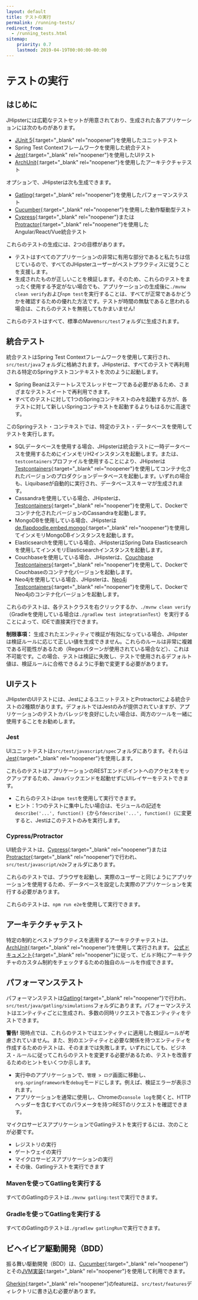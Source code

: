 ```yaml
---
layout: default
title: テストの実行
permalink: /running-tests/
redirect_from:
  - /running_tests.html
sitemap:
    priority: 0.7
    lastmod: 2019-04-19T00:00:00-00:00
---
```


# <i class="fa fa-shield"></i> テストの実行

## はじめに

JHipsterには広範なテストセットが用意されており、生成された各アプリケーションには次のものがあります。

*   [JUnit 5](https://junit.org/junit5/){:target="_blank" rel="noopener"}を使用したユニットテスト
*   Spring Test Contextフレームワークを使用した統合テスト
*   [Jest](https://facebook.github.io/jest/){:target="_blank" rel="noopener"}を使用したUIテスト
*   [ArchUnit](https://www.archunit.org/){:target="_blank" rel="noopener"}を使用したアーキテクチャテスト

オプションで、JHipsterは次も生成できます。

*   [Gatling](http://gatling.io/){:target="_blank" rel="noopener"}を使用したパフォーマンステスト
*   [Cucumber](https://cucumber.io/){:target="_blank" rel="noopener"}を使用した動作駆動型テスト
*   [Cypress](https://www.cypress.io/){:target="_blank" rel="noopener"}または[Protractor](https://angular.github.io/protractor/#/){:target="_blank" rel="noopener"}を使用したAngular/React/Vue統合テスト

これらのテストの生成には、2つの目標があります。

*   テストはすべてのアプリケーションの非常に有用な部分であると私たちは信じているので、すべてのJHipsterユーザーがベストプラクティスに従うことを支援します。
*   生成されたものが正しいことを検証します。そのため、これらのテストをまったく使用する予定がない場合でも、アプリケーションの生成後に`./mvnw clean verify`および`npm test`を実行することは、すべてが正常であるかどうかを確認するための優れた方法です。テストが時間の無駄であると思われる場合は、これらのテストを無視してもかまいません!

これらのテストはすべて、標準のMaven`src/test`フォルダに生成されます。

## 統合テスト

統合テストはSpring Test Contextフレームワークを使用して実行され、`src/test/java`フォルダに格納されます。JHipsterは、すべてのテストで再利用される特定のSpringテストコンテキストを次のように起動します。

*    Spring Beanはステートレスでスレッドセーフである必要があるため、さまざまなテストスイートで再利用できます。
*    すべてのテストに対して1つのSpringコンテキストのみを起動する方が、各テストに対して新しいSpringコンテキストを起動するよりもはるかに高速です。

このSpringテスト・コンテキストでは、特定のテスト・データベースを使用してテストを実行します。

*   SQLデータベースを使用する場合、JHipsterは統合テストに一時データベースを使用するためにインメモリH2インスタンスを起動します。または、`testcontainers`プロファイルを使用することにより、JHipsterは[Testcontainers](https://www.testcontainers.org/modules/databases/){:target="_blank" rel="noopener"}を使用してコンテナ化されたバージョンのプロダクションデータベースを起動します。いずれの場合も、Liquibaseが自動的に実行され、データベーススキーマが生成されます。
*    Cassandraを使用している場合、JHipsterは、[Testcontainers](https://www.testcontainers.org){:target="_blank" rel="noopener"}を使用して、Dockerでコンテナ化されたバージョンのCassandraを起動します。
*    MongoDBを使用している場合、JHipsterは[de.flapdoodle.embed.mongo](https://github.com/flapdoodle-oss/de.flapdoodle.embed.mongo){:target="_blank" rel="noopener"}を使用してインメモリMongoDBインスタンスを起動します。
*    Elasticsearchを使用している場合、JHipsterはSpring Data Elasticsearchを使用してインメモリElasticsearchインスタンスを起動します。
*    Couchbaseを使用している場合、JHipsterは、[Couchbase Testcontainers](https://github.com/differentway/testcontainers-java-module-couchbase){:target="_blank" rel="noopener"}を使用して、DockerでCouchbaseのコンテナ化バージョンを起動します。
*    Neo4jを使用している場合、JHipsterは、[Neo4j Testcontainers](https://www.testcontainers.org/modules/databases/Neo4j/){:target="_blank" rel="noopener"}を使用して、DockerでNeo4jのコンテナ化バージョンを起動します。

これらのテストは、各テストクラスを右クリックするか、`./mvnw clean verify`（Gradleを使用している場合は`./gradlew test integrationTest`）を実行することによって、IDEで直接実行できます。

**制限事項：** 生成されたエンティティで検証が有効になっている場合、JHipsterは検証ルールに応じて正しい値を生成できません。これらのルールは非常に複雑である可能性があるため（Regexパターンが使用されている場合など）、これは不可能です。この場合、テストは検証に失敗し、テストで使用されるデフォルト値は、検証ルールに合格できるように手動で変更する必要があります。

## UIテスト

JHipsterのUIテストには、JestによるユニットテストとProtractorによる統合テストの2種類があります。デフォルトではJestのみが提供されていますが、アプリケーションのテストカバレッジを良好にしたい場合は、両方のツールを一緒に使用することをお勧めします。

### Jest

UIユニットテストは`src/test/javascript/spec`フォルダにあります。それらは[Jest](https://facebook.github.io/jest/){:target="_blank" rel="noopener"}を使用します。

これらのテストはアプリケーションのRESTエンドポイントへのアクセスをモックアップするため、Javaバックエンドを起動せずにUIレイヤーをテストできます。

*   これらのテストは`npm test`を使用して実行できます。
*   ヒント：1つのテストに集中したい場合は、モジュールの記述を`describe('...', function() {`から`fdescribe('...', function() {`に変更すると、Jestはこのテストのみを実行します。

### Cypress/Protractor

UI統合テストは、[Cypress](https://www.cypress.io/){:target="_blank" rel="noopener"}または[Protractor](https://angular.github.io/protractor/#/){:target="_blank" rel="noopener"}で行われ、`src/test/javascript/e2e`フォルダにあります。

これらのテストでは、ブラウザを起動し、実際のユーザーと同じようにアプリケーションを使用するため、データベースを設定した実際のアプリケーションを実行する必要があります。

これらのテストは、`npm run e2e`を使用して実行できます。

## アーキテクチャテスト

特定の制約とベストプラクティスを適用するアーキテクチャテストは、[ArchUnit](https://www.archunit.org/){:target="_blank" rel="noopener"}を使用して実行されます。
[公式ドキュメント](https://www.archunit.org/userguide/html/000_Index.html){:target="_blank" rel="noopener"}に従って、ビルド時にアーキテクチャのカスタム制約をチェックするための独自のルールを作成できます。

## パフォーマンステスト

パフォーマンステストは[Gatling](http://gatling.io/){:target="_blank" rel="noopener"}で行われ、`src/test/java/gatling/simulations`フォルダにあります。パフォーマンステストはエンティティごとに生成され、多数の同時リクエストで各エンティティをテストできます。

**警告!** 現時点では、これらのテストではエンティティに適用した検証ルールが考慮されていません。また、別のエンティティと必要な関係を持つエンティティを作成するためのテストは、そのままでは失敗します。いずれにしても、ビジネス・ルールに従ってこれらのテストを変更する必要があるため、テストを改善するためのヒントをいくつか示します。

*   実行中のアプリケーションで、`管理 > ログ`画面に移動し、`org.springframework`を`debug`モードにします。例えば、検証エラーが表示されます。
*   アプリケーションを通常に使用し、Chromeの`console log`を開くと、HTTPヘッダーを含むすべてのパラメータを持つRESTのリクエストを確認できます。

マイクロサービスアプリケーションでGatlingテストを実行するには、次のことが必要です。

*   レジストリの実行
*   ゲートウェイの実行
*   マイクロサービスアプリケーションの実行
*   その後、Gatlingテストを実行できます

### Mavenを使ってGatlingを実行する

すべてのGatlingのテストは`./mvnw gatling:test`で実行できます。
### Gradleを使ってGatlingを実行する

すべてのGatlingのテストは`./gradlew gatlingRun`で実行できます。
## ビヘイビア駆動開発（BDD）

振る舞い駆動開発（BDD）は、[Cucumber](https://cucumber.io/){:target="_blank" rel="noopener"}とその[JVM実装](https://github.com/cucumber/cucumber-jvm){:target="_blank" rel="noopener"}を使用して利用できます。

[Gherkin](https://docs.cucumber.io/gherkin/reference/){:target="_blank" rel="noopener"}のfeatureは、`src/test/features`ディレクトリに書き込む必要があります。
